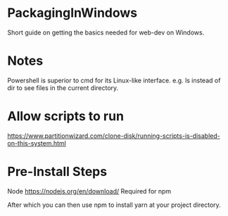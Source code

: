 # PackagingInWindows
Short guide on getting the basics needed for web-dev on Windows.

# Notes
Powershell is superior to cmd for its Linux-like interface.
e.g. ls instead of dir to see files in the current directory.

# Allow scripts to run
https://www.partitionwizard.com/clone-disk/running-scripts-is-disabled-on-this-system.html

# Pre-Install Steps
Node https://nodejs.org/en/download/
Required for npm

After which you can then use npm to install yarn at your project directory. 



